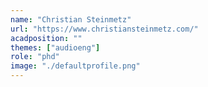 ```yaml
---
name: "Christian Steinmetz"
url: "https://www.christiansteinmetz.com/"
acadposition: ""
themes: ["audioeng"]
role: "phd"
image: "./defaultprofile.png"
---
```

